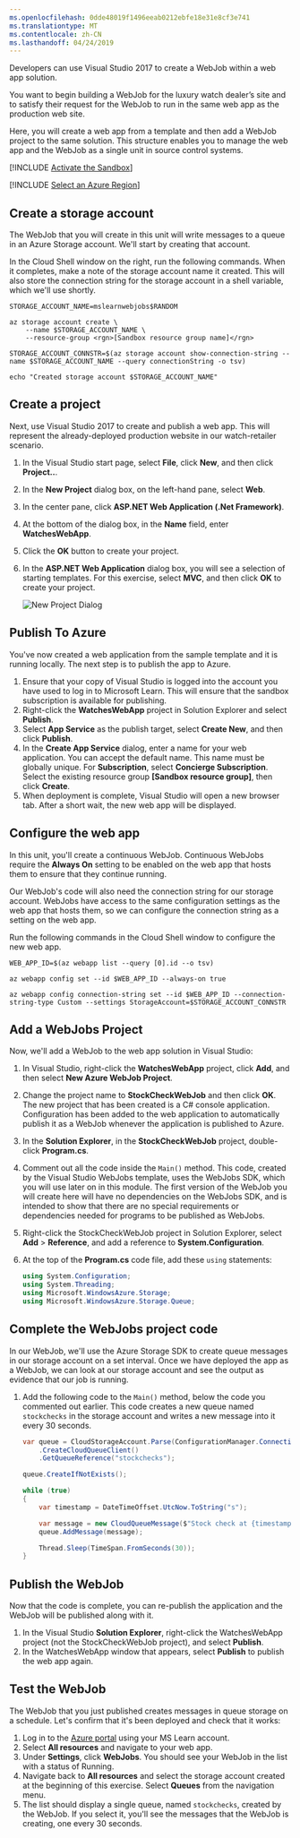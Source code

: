 ```yaml
---
ms.openlocfilehash: 0dde48019f1496eeab0212ebfe18e31e8cf3e741
ms.translationtype: MT
ms.contentlocale: zh-CN
ms.lasthandoff: 04/24/2019
---
```

Developers can use Visual Studio 2017 to create a WebJob within a web app solution.

You want to begin building a WebJob for the luxury watch dealer’s site and to satisfy their request for the WebJob to run in the same web app as the production web site.

Here, you will create a web app from a template and then add a WebJob project to the same solution. This structure enables you to manage the web app and the WebJob as a single unit in source control systems.

[!INCLUDE [Activate the Sandbox](../../../includes/azure-sandbox-activate.md)]

[!INCLUDE [Select an Azure Region](../../../includes/azure-sandbox-regions-first-mention-note-friendly.md)]

## <a name="create-a-storage-account"></a>Create a storage account

The WebJob that you will create in this unit will write messages to a queue in an Azure Storage account. We'll start by creating that account.

In the Cloud Shell window on the right, run the following commands. When it completes, make a note of the storage account name it created. This will also store the connection string for the storage account in a shell variable, which we'll use shortly.

```azurecli
STORAGE_ACCOUNT_NAME=mslearnwebjobs$RANDOM

az storage account create \
    --name $STORAGE_ACCOUNT_NAME \
    --resource-group <rgn>[Sandbox resource group name]</rgn>

STORAGE_ACCOUNT_CONNSTR=$(az storage account show-connection-string --name $STORAGE_ACCOUNT_NAME --query connectionString -o tsv)

echo "Created storage account $STORAGE_ACCOUNT_NAME"
```

## <a name="create-a-project"></a>Create a project

Next, use Visual Studio 2017 to create and publish a web app. This will represent the already-deployed production website in our watch-retailer scenario.

1. In the Visual Studio start page, select **File**, click **New**, and then click **Project..**.
1. In the **New Project** dialog box, on the left-hand pane, select **Web**.
1. In the center pane, click **ASP.NET Web Application (.Net Framework)**.
1. At the bottom of the dialog box, in the **Name** field, enter **WatchesWebApp**.
1. Click the **OK** button to create your project.
1. In the **ASP.NET Web Application** dialog box, you will see a selection of starting templates. For this exercise, select **MVC**, and then click **OK** to create your project.

    ![New Project Dialog](../media/4-new-web-app.PNG)

## <a name="publish-to-azure"></a>Publish To Azure

You've now created a web application from the sample template and it is running locally. The next step is to publish the app to Azure.

1. Ensure that your copy of Visual Studio is logged into the account you have used to log in to Microsoft Learn. This will ensure that the sandbox subscription is available for publishing.
1. Right-click the **WatchesWebApp** project in Solution Explorer and select **Publish**.
1. Select **App Service** as the publish target, select **Create New**, and then click **Publish**.
1. In the **Create App Service** dialog, enter a name for your web application. You can accept the default name. This name must be globally unique. For **Subscription**, select **Concierge Subscription**. Select the existing resource group **<rgn>[Sandbox resource group]</rgn>**, then click **Create**.
1. When deployment is complete, Visual Studio will open a new browser tab. After a short wait, the new web app will be displayed.

## <a name="configure-the-web-app"></a>Configure the web app

In this unit, you'll create a continuous WebJob. Continuous WebJobs require the **Always On** setting to be enabled on the web app that hosts them to ensure that they continue running.

Our WebJob's code will also need the connection string for our storage account. WebJobs have access to the same configuration settings as the web app that hosts them, so we can configure the connection string as a setting on the web app.

Run the following commands in the Cloud Shell window to configure the new web app.

```azurecli
WEB_APP_ID=$(az webapp list --query [0].id --o tsv)

az webapp config set --id $WEB_APP_ID --always-on true

az webapp config connection-string set --id $WEB_APP_ID --connection-string-type Custom --settings StorageAccount=$STORAGE_ACCOUNT_CONNSTR
```

## <a name="add-a-webjobs-project"></a>Add a WebJobs Project

Now, we'll add a WebJob to the web app solution in Visual Studio:

1. In Visual Studio, right-click the  **WatchesWebApp** project, click **Add**, and then select **New Azure WebJob Project**.
1. Change the project name to **StockCheckWebJob** and then click **OK**. The new project that has been created is a C# console application. Configuration has been added to the web application to automatically publish it as a WebJob whenever the application is published to Azure.
1. In the **Solution Explorer**, in the **StockCheckWebJob** project, double-click **Program.cs**.
1. Comment out all the code inside the `Main()` method. This code, created by the Visual Studio WebJobs template, uses the WebJobs SDK, which you will use later on in this module. The first version of the WebJob you will create here will have no dependencies on the WebJobs SDK, and is intended to show that there are no special requirements or dependencies needed for programs to be published as WebJobs.
1. Right-click the StockCheckWebJob project in Solution Explorer, select **Add** > **Reference**, and add a reference to **System.Configuration**.
1. At the top of the **Program.cs** code file, add these `using` statements:

    ```csharp
    using System.Configuration;
    using System.Threading;
    using Microsoft.WindowsAzure.Storage;
    using Microsoft.WindowsAzure.Storage.Queue;
    ```

## <a name="complete-the-webjobs-project-code"></a>Complete the WebJobs project code

In our WebJob, we'll use the Azure Storage SDK to create queue messages in our storage account on a set interval. Once we have deployed the app as a WebJob, we can look at our storage account and see the output as evidence that our job is running.

1. Add the following code to the `Main()` method, below the code you commented out earlier. This code creates a new queue named `stockchecks` in the storage account and writes a new message into it every 30 seconds.

    ```csharp
    var queue = CloudStorageAccount.Parse(ConfigurationManager.ConnectionStrings["StorageAccount"].ConnectionString)
        .CreateCloudQueueClient()
        .GetQueueReference("stockchecks");

    queue.CreateIfNotExists();

    while (true)
    {
        var timestamp = DateTimeOffset.UtcNow.ToString("s");

        var message = new CloudQueueMessage($"Stock check at {timestamp} completed");
        queue.AddMessage(message);

        Thread.Sleep(TimeSpan.FromSeconds(30));
    }
    ```

## <a name="publish-the-webjob"></a>Publish the WebJob

Now that the code is complete, you can re-publish the application and the WebJob will be published along with it.

1. In the Visual Studio **Solution Explorer**, right-click the WatchesWebApp project (not the StockCheckWebJob project), and select **Publish**.
1. In the WatchesWebApp window that appears, select **Publish** to publish the web app again.

## <a name="test-the-webjob"></a>Test the WebJob

The WebJob that you just published creates messages in queue storage on a schedule. Let's confirm that it's been deployed and check that it works:

1. Log in to the [Azure portal](https://portal.azure.com/learn.docs.microsoft.com?azure-portal=true) using your MS Learn account.
1. Select **All resources** and navigate to your web app.
1. Under **Settings**, click **WebJobs**. You should see your WebJob in the list with a status of Running.
1. Navigate back to **All resources** and select the storage account created at the beginning of this exercise. Select **Queues** from the navigation menu.
1. The list should display a single queue, named `stockchecks`, created by the WebJob. If you select it, you'll see the messages that the WebJob is creating, one every 30 seconds.
